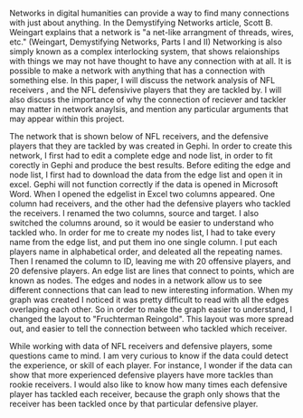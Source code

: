 Networks in digital humanities can provide a way to find many connections with just about anything. In the Demystifying Networks article, Scott B. Weingart explains that a network is "a net-like arrangment of threads, wires, etc." (Weingart, Demystifying Networks, Parts I and II) Networking is also simply known as a complex interlocking system, that shows relaionships with things we may not have thought to have any connection with at all. It is possible to make a network with anything that has a connection with something else. In this paper, I will discuss the network analysis of NFL receivers , and the NFL defensivive players that they are tackled by. I will also discuss the importance of why the connection of reciever and tackler may matter in network anaylsis, and mention any particular arguments that may appear within this project.

The network that is shown below of NFL receivers, and the defensive players that they are tackled by was created in Gephi. In order to create this network, I first had to edit a complete edge and node list, in order to fit corectly in Gephi and produce the best results. Before editing the edge and node list, I first had to download the data from the edge list and open it in excel. Gephi will not function correctly if the data is opened in Microsoft Word. When I opened the edgelist in Excel two columns appeared. One column had receivers, and the other had the defensive players who tackled the receivers. I renamed the two columns, source and target. I also switched the columns around, so it would be easier to understand who tackled who. In order for me to create my nodes list, I had to take every name from the edge list, and put them ino one single column. I put each players name in alphabetical order, and deleated all the repeating names. Then I renamed the column to ID, leaving me with 20 offensive players, and 20 defensive players. An edge list are lines that connect to points, which are known as nodes. The edges and nodes in a network allow us to see different connections that can lead to new interesting information. When my graph was created I noticed it was pretty difficult to read with all the edges overlaping each other. So in order to make the graph easier to understand, I changed the layout to "Fruchterman Reingold". This layout was more spread out, and easier to tell the connection between who tackled which receiver. 

While working with data of NFL receivers and defensive players, some questions came to mind. I am very curious to know if the data could detect the experience, or skill of each player. For instance, I wonder if the data can show that more experienced defensive players have more tackles than rookie receivers. I would also like to know how many times each defensive player has tackled each receiver, because the graph only shows that the receiver has been tackled once by that particular defensive player. 
